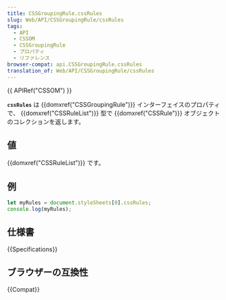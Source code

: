 ```yaml
---
title: CSSGroupingRule.cssRules
slug: Web/API/CSSGroupingRule/cssRules
tags:
  - API
  - CSSOM
  - CSSGroupingRule
  - プロパティ
  - リファレンス
browser-compat: api.CSSGroupingRule.cssRules
translation_of: Web/API/CSSGroupingRule/cssRules
---
```

{{ APIRef("CSSOM") }}

**`cssRules`** は {{domxref("CSSGroupingRule")}} インターフェイスのプロパティで、 {{domxref("CSSRuleList")}} 型で {{domxref("CSSRule")}} オブジェクトのコレクションを返します。

## 値

{{domxref("CSSRuleList")}} です。

## 例

```js
let myRules = document.styleSheets[0].cssRules;
console.log(myRules);
```

## 仕様書

{{Specifications}}

## ブラウザーの互換性

{{Compat}}
